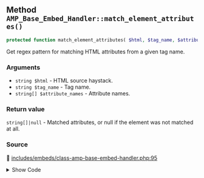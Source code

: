 ## Method `AMP_Base_Embed_Handler::match_element_attributes()`

```php
protected function match_element_attributes( $html, $tag_name, $attribute_names );
```

Get regex pattern for matching HTML attributes from a given tag name.

### Arguments

* `string $html` - HTML source haystack.
* `string $tag_name` - Tag name.
* `string[] $attribute_names` - Attribute names.

### Return value

`string[]|null` - Matched attributes, or null if the element was not matched at all.

### Source

:link: [includes/embeds/class-amp-base-embed-handler.php:95](/includes/embeds/class-amp-base-embed-handler.php#L95-L113)

<details>
<summary>Show Code</summary>

```php
protected function match_element_attributes( $html, $tag_name, $attribute_names ) {
	$pattern = sprintf(
		'/<%s%s/',
		preg_quote( $tag_name, '/' ),
		implode(
			'',
			array_map(
				static function ( $attr_name ) {
					return sprintf( '(?=[^>]*?%1$s="(?P<%1$s>[^"]+)")?', preg_quote( $attr_name, '/' ) );
				},
				$attribute_names
			)
		)
	);
	if ( ! preg_match( $pattern, $html, $matches ) ) {
		return null;
	}
	return wp_array_slice_assoc( $matches, $attribute_names );
}
```

</details>

